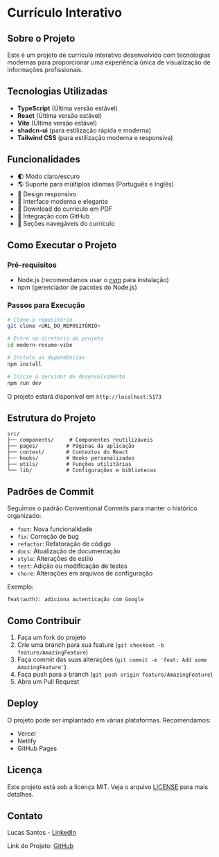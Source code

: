 # Currículo Interativo

## Sobre o Projeto

Este é um projeto de currículo interativo desenvolvido com tecnologias modernas para proporcionar uma experiência única de visualização de informações profissionais.

## Tecnologias Utilizadas

- **TypeScript** (Última versão estável)
- **React** (Última versão estável)
- **Vite** (Última versão estável)
- **shadcn-ui** (para estilização rápida e moderna)
- **Tailwind CSS** (para estilização moderna e responsiva)

## Funcionalidades

- 🌓 Modo claro/escuro
- 🌎 Suporte para múltiplos idiomas (Português e Inglês)
- 📱 Design responsivo
- 🎨 Interface moderna e elegante
- 📄 Download do currículo em PDF
- 🔗 Integração com GitHub
- 💼 Seções navegáveis do currículo

## Como Executar o Projeto

### Pré-requisitos

- Node.js (recomendamos usar o [nvm](https://github.com/nvm-sh/nvm#installing-and-updating) para instalação)
- npm (gerenciador de pacotes do Node.js)

### Passos para Execução

```bash
# Clone o repositório
git clone <URL_DO_REPOSITÓRIO>

# Entre no diretório do projeto
cd modern-resume-vibe

# Instale as dependências
npm install

# Inicie o servidor de desenvolvimento
npm run dev
```

O projeto estará disponível em `http://localhost:5173`

## Estrutura do Projeto

```
src/
├── components/     # Componentes reutilizáveis
├── pages/         # Páginas da aplicação
├── context/       # Contextos do React
├── hooks/         # Hooks personalizados
├── utils/         # Funções utilitárias
└── lib/           # Configurações e bibliotecas
```

## Padrões de Commit

Seguimos o padrão Conventional Commits para manter o histórico organizado:

- `feat`: Nova funcionalidade
- `fix`: Correção de bug
- `refactor`: Refatoração de código
- `docs`: Atualização de documentação
- `style`: Alterações de estilo
- `test`: Adição ou modificação de testes
- `chore`: Alterações em arquivos de configuração

Exemplo:
```
feat(auth): adiciona autenticação com Google
```

## Como Contribuir

1. Faça um fork do projeto
2. Crie uma branch para sua feature (`git checkout -b feature/AmazingFeature`)
3. Faça commit das suas alterações (`git commit -m 'feat: Add some AmazingFeature'`)
4. Faça push para a branch (`git push origin feature/AmazingFeature`)
5. Abra um Pull Request

## Deploy

O projeto pode ser implantado em várias plataformas. Recomendamos:

- Vercel
- Netlify
- GitHub Pages

## Licença

Este projeto está sob a licença MIT. Veja o arquivo [LICENSE](LICENSE) para mais detalhes.

## Contato

Lucas Santos - [LinkedIn](https://www.linkedin.com/in/santos-lucas96dev/)

Link do Projeto: [GitHub](https://github.com/iFallenHunt) 